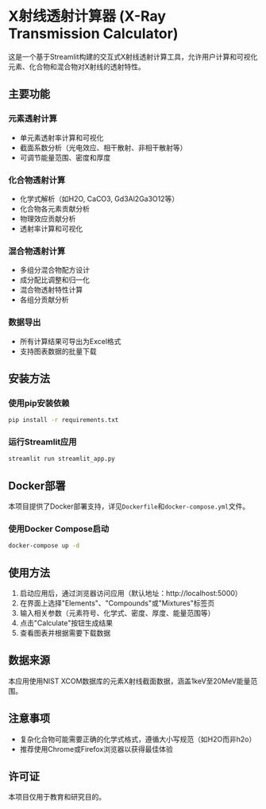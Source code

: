 # X射线透射计算器 (X-Ray Transmission Calculator)

这是一个基于Streamlit构建的交互式X射线透射计算工具，允许用户计算和可视化元素、化合物和混合物对X射线的透射特性。

## 主要功能

### 元素透射计算
- 单元素透射率计算和可视化
- 截面系数分析（光电效应、相干散射、非相干散射等）
- 可调节能量范围、密度和厚度

### 化合物透射计算
- 化学式解析（如H2O, CaCO3, Gd3Al2Ga3O12等）
- 化合物各元素贡献分析
- 物理效应贡献分析
- 透射率计算和可视化

### 混合物透射计算
- 多组分混合物配方设计
- 成分配比调整和归一化
- 混合物透射特性计算
- 各组分贡献分析

### 数据导出
- 所有计算结果可导出为Excel格式
- 支持图表数据的批量下载

## 安装方法

### 使用pip安装依赖

```bash
pip install -r requirements.txt
```

### 运行Streamlit应用

```bash
streamlit run streamlit_app.py
```

## Docker部署

本项目提供了Docker部署支持，详见`Dockerfile`和`docker-compose.yml`文件。

### 使用Docker Compose启动

```bash
docker-compose up -d
```

## 使用方法

1. 启动应用后，通过浏览器访问应用（默认地址：http://localhost:5000）
2. 在界面上选择"Elements"、"Compounds"或"Mixtures"标签页
3. 输入相关参数（元素符号、化学式、密度、厚度、能量范围等）
4. 点击"Calculate"按钮生成结果
5. 查看图表并根据需要下载数据

## 数据来源

本应用使用NIST XCOM数据库的元素X射线截面数据，涵盖1keV至20MeV能量范围。

## 注意事项

- 复杂化合物可能需要正确的化学式格式，遵循大小写规范（如H2O而非h2o）
- 推荐使用Chrome或Firefox浏览器以获得最佳体验

## 许可证

本项目仅用于教育和研究目的。 